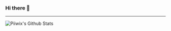 ### Hi there 👋

---

<img align="left" alt="Piiwix's Github Stats" src="https://github-readme-stats.vercel.app/api?username=Piiwix&show_icons=true&hide_border=true&theme=tokyonight&bg_color=#1b1c19"/>

<!--
**Piiwix/Piiwix** is a ✨ _special_ ✨ repository because its `README.md` (this file) appears on your GitHub profile.

Here are some ideas to get you started:

- 🔭 I’m currently working on ...
- 🌱 I’m currently learning ...
- 👯 I’m looking to collaborate on ...
- 🤔 I’m looking for help with ...
- 💬 Ask me about ...
- 📫 How to reach me: ...
- 😄 Pronouns: ...
- ⚡ Fun fact: ...
-->
